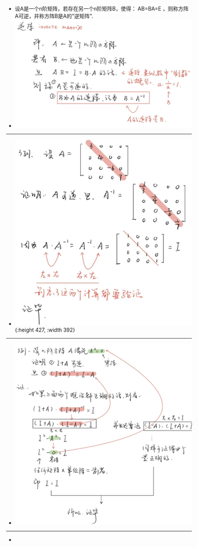 - 设A是一个n阶矩阵，若存在另一个n阶矩阵B，使得： AB=BA=E ，则称方阵A可逆，并称方阵B是A的"逆矩阵".
- ![QQ图片20220206114803.jpg](../assets/QQ图片20220206114803_1644119301236_0.jpg)
- ---
- ![QQ图片20220206120018.jpg](../assets/QQ图片20220206120018_1644120025026_0.jpg){:height 427, :width 392}
- ---
- ![QQ图片20220206130849.jpg](../assets/QQ图片20220206130849_1644124152810_0.jpg)
- ---
-
